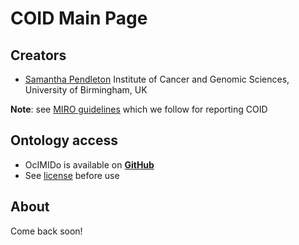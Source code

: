 # COID Main Page

## Creators

* [Samantha Pendleton](https://twitter.com/sap218) Institute of Cancer and Genomic Sciences, University of Birmingham, UK

**Note**: see [MIRO guidelines](MIRO.md) which we follow for reporting COID

## Ontology access

* OcIMIDo is available on [**GitHub**](https://github.com/sap218/coid)
* See [license](https://github.com/sap218/coid/blob/master/LICENSE.md) before use 

## About

Come back soon!

